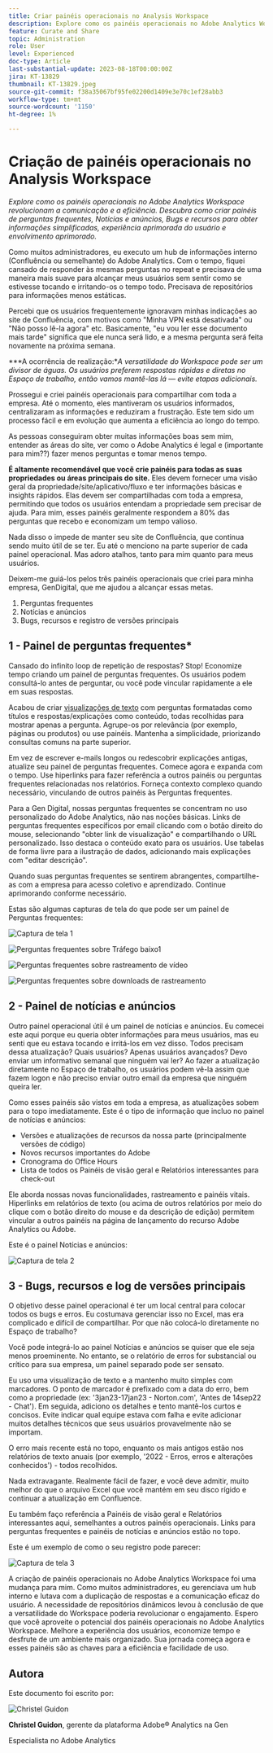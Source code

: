 ```yaml
---
title: Criar painéis operacionais no Analysis Workspace
description: Explore como os painéis operacionais no Adobe Analytics Workspace revolucionam a comunicação e a eficiência.
feature: Curate and Share
topic: Administration
role: User
level: Experienced
doc-type: Article
last-substantial-update: 2023-08-18T00:00:00Z
jira: KT-13829
thumbnail: KT-13829.jpeg
source-git-commit: f38a35067bf95fe02200d1409e3e70c1ef28abb3
workflow-type: tm+mt
source-wordcount: '1150'
ht-degree: 1%

---
```



# Criação de painéis operacionais no Analysis Workspace

_Explore como os painéis operacionais no Adobe Analytics Workspace revolucionam a comunicação e a eficiência. Descubra como criar painéis de perguntas frequentes, Notícias e anúncios, Bugs e recursos para obter informações simplificadas, experiência aprimorada do usuário e envolvimento aprimorado._


Como muitos administradores, eu executo um hub de informações interno (Confluência ou semelhante) do Adobe Analytics. Com o tempo, fiquei cansado de responder às mesmas perguntas no repeat e precisava de uma maneira mais suave para alcançar meus usuários sem sentir como se estivesse tocando e irritando-os o tempo todo. Precisava de repositórios para informações menos estáticas.

Percebi que os usuários frequentemente ignoravam minhas indicações ao site de Confluência, com motivos como &quot;Minha VPN está desativada&quot; ou &quot;Não posso lê-la agora&quot; etc. Basicamente, &quot;eu vou ler esse documento mais tarde&quot; significa que ele nunca será lido, e a mesma pergunta será feita novamente na próxima semana.

***A ocorrência de realização:**A versatilidade do Workspace pode ser um divisor de águas. Os usuários preferem respostas rápidas e diretas no Espaço de trabalho, então vamos mantê-las lá — evite etapas adicionais.*

Prossegui e criei painéis operacionais para compartilhar com toda a empresa. Até o momento, eles mantiveram os usuários informados, centralizaram as informações e reduziram a frustração. Este tem sido um processo fácil e em evolução que aumenta a eficiência ao longo do tempo.

As pessoas conseguiram obter muitas informações boas sem mim, entender as áreas do site, ver como o Adobe Analytics é legal e (importante para mim??) fazer menos perguntas e tomar menos tempo.

**É altamente recomendável que você crie painéis para todas as suas propriedades ou áreas principais do site.** Eles devem fornecer uma visão geral da propriedade/site/aplicativo/fluxo e ter informações básicas e insights rápidos. Elas devem ser compartilhadas com toda a empresa, permitindo que todos os usuários entendam a propriedade sem precisar de ajuda. Para mim, esses painéis geralmente respondem a 80% das perguntas que recebo e economizam um tempo valioso.

Nada disso o impede de manter seu site de Confluência, que continua sendo muito útil de se ter. Eu até o menciono na parte superior de cada painel operacional. Mas adoro atalhos, tanto para mim quanto para meus usuários.

Deixem-me guiá-los pelos três painéis operacionais que criei para minha empresa, GenDigital, que me ajudou a alcançar essas metas.

1. Perguntas frequentes
1. Notícias e anúncios
1. Bugs, recursos e registro de versões principais


## 1 - Painel de perguntas frequentes*

Cansado do infinito loop de repetição de respostas? Stop! Economize tempo criando um painel de perguntas frequentes. Os usuários podem consultá-lo antes de perguntar, ou você pode vincular rapidamente a ele em suas respostas.

Acabou de criar [visualizações de texto](https://experienceleague.adobe.com/docs/analytics/analyze/analysis-workspace/visualizations/text.html) com perguntas formatadas como títulos e respostas/explicações como conteúdo, todas recolhidas para mostrar apenas a pergunta. Agrupe-os por relevância (por exemplo, páginas ou produtos) ou use painéis. Mantenha a simplicidade, priorizando consultas comuns na parte superior.

Em vez de escrever e-mails longos ou redescobrir explicações antigas, atualize seu painel de perguntas frequentes. Comece agora e expanda com o tempo. Use hiperlinks para fazer referência a outros painéis ou perguntas frequentes relacionadas nos relatórios. Forneça contexto complexo quando necessário, vinculando de outros painéis às Perguntas frequentes.

Para a Gen Digital, nossas perguntas frequentes se concentram no uso personalizado do Adobe Analytics, não nas noções básicas. Links de perguntas frequentes específicos por email clicando com o botão direito do mouse, selecionando &quot;obter link de visualização&quot; e compartilhando o URL personalizado. Isso destaca o conteúdo exato para os usuários. Use tabelas de forma livre para a ilustração de dados, adicionando mais explicações com &quot;editar descrição&quot;.

Quando suas perguntas frequentes se sentirem abrangentes, compartilhe-as com a empresa para acesso coletivo e aprendizado. Continue aprimorando conforme necessário.

Estas são algumas capturas de tela do que pode ser um painel de Perguntas frequentes:

![Captura de tela 1](assets/screenshot-1.png)

![Perguntas frequentes sobre Tráfego baixo1](assets/low-traffic-faq.png)

![Perguntas frequentes sobre rastreamento de vídeo](assets/track-video-faq.png)

![Perguntas frequentes sobre downloads de rastreamento](assets/track-downloads-faq.png)

## 2 - Painel de notícias e anúncios

Outro painel operacional útil é um painel de notícias e anúncios. Eu comecei este aqui porque eu queria obter informações para meus usuários, mas eu senti que eu estava tocando e irritá-los em vez disso. Todos precisam dessa atualização? Quais usuários? Apenas usuários avançados? Devo enviar um informativo semanal que ninguém vai ler? Ao fazer a atualização diretamente no Espaço de trabalho, os usuários podem vê-la assim que fazem logon e não preciso enviar outro email da empresa que ninguém queira ler.

Como esses painéis são vistos em toda a empresa, as atualizações sobem para o topo imediatamente. Este é o tipo de informação que incluo no painel de notícias e anúncios:

- Versões e atualizações de recursos da nossa parte (principalmente versões de código)
- Novos recursos importantes do Adobe
- Cronograma do Office Hours
- Lista de todos os Painéis de visão geral e Relatórios interessantes para check-out

Ele aborda nossas novas funcionalidades, rastreamento e painéis vitais. Hiperlinks em relatórios de texto (ou acima de outros relatórios por meio do clique com o botão direito do mouse e da descrição de edição) permitem vincular a outros painéis na página de lançamento do recurso Adobe Analytics ou Adobe.

Este é o painel Notícias e anúncios:

![Captura de tela 2](assets/screenshot-2.png)

## 3 - Bugs, recursos e log de versões principais

O objetivo desse painel operacional é ter um local central para colocar todos os bugs e erros. Eu costumava gerenciar isso no Excel, mas era complicado e difícil de compartilhar. Por que não colocá-lo diretamente no Espaço de trabalho?

Você pode integrá-lo ao painel Notícias e anúncios se quiser que ele seja menos proeminente. No entanto, se o relatório de erros for substancial ou crítico para sua empresa, um painel separado pode ser sensato.

Eu uso uma visualização de texto e a mantenho muito simples com marcadores. O ponto de marcador é prefixado com a data do erro, bem como a propriedade (ex: &#39;3jan23-17jan23 - Norton.com&#39;, &#39;Antes de 14sep22 - Chat&#39;). Em seguida, adiciono os detalhes e tento mantê-los curtos e concisos. Evite indicar qual equipe estava com falha e evite adicionar muitos detalhes técnicos que seus usuários provavelmente não se importam.

O erro mais recente está no topo, enquanto os mais antigos estão nos relatórios de texto anuais (por exemplo, &#39;2022 - Erros, erros e alterações conhecidos&#39;) - todos recolhidos.

Nada extravagante. Realmente fácil de fazer, e você deve admitir, muito melhor do que o arquivo Excel que você mantém em seu disco rígido e continuar a atualização em Confluence.

Eu também faço referência a Painéis de visão geral e Relatórios interessantes aqui, semelhantes a outros painéis operacionais. Links para perguntas frequentes e painéis de notícias e anúncios estão no topo.

Este é um exemplo de como o seu registro pode parecer:

![Captura de tela 3](assets/screenshot-3.png)

A criação de painéis operacionais no Adobe Analytics Workspace foi uma mudança para mim. Como muitos administradores, eu gerenciava um hub interno e lutava com a duplicação de respostas e a comunicação eficaz do usuário. A necessidade de repositórios dinâmicos levou à conclusão de que a versatilidade do Workspace poderia revolucionar o engajamento. Espero que você aproveite o potencial dos painéis operacionais no Adobe Analytics Workspace. Melhore a experiência dos usuários, economize tempo e desfrute de um ambiente mais organizado. Sua jornada começa agora e esses painéis são as chaves para a eficiência e facilidade de uso.

## Autora

Este documento foi escrito por:

![Christel Guidon](assets/Christel-Headshot-150.png)

**Christel Guidon**, gerente da plataforma Adobe® Analytics na Gen

Especialista no Adobe Analytics